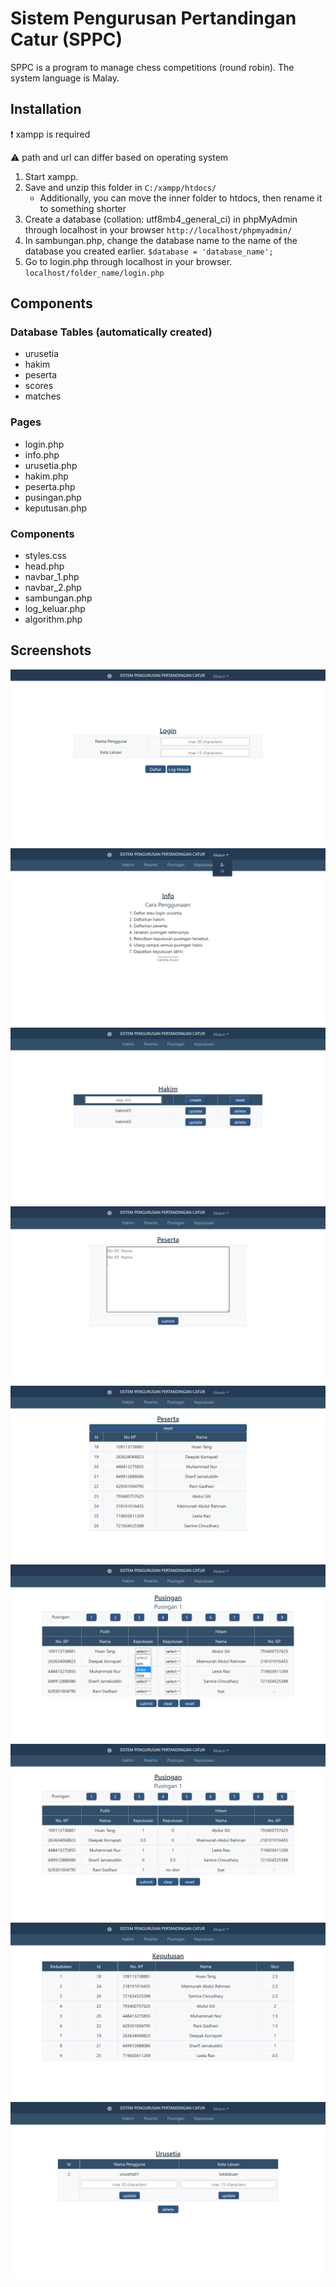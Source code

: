 # Sistem Pengurusan Pertandingan Catur (SPPC)

SPPC is a program to manage chess competitions (round robin). The system language is Malay.

## Installation
❗ xampp is required

⚠️ path and url can differ based on operating system

1. Start xampp.
2. Save and unzip this folder in ```C:/xampp/htdocs/``` 
    - Additionally, you can move the inner folder to htdocs, then rename it to something shorter
3. Create a database (collation: utf8mb4_general_ci) in phpMyAdmin through localhost in your browser ```http://localhost/phpmyadmin/```
4. In sambungan.php, change the database name to the name of the database you created earlier. ```$database = 'database_name';```
5. Go to login.php through localhost in your browser. ```localhost/folder_name/login.php```

## Components
### Database Tables (automatically created)
- urusetia
- hakim
- peserta
- scores
- matches

### Pages
- login.php
- info.php
- urusetia.php
- hakim.php
- peserta.php
- pusingan.php
- keputusan.php

### Components
- styles.css
- head.php
- navbar_1.php
- navbar_2.php
- sambungan.php
- log_keluar.php
- algorithm.php

## Screenshots
![login](screenshots/login.png)
![info](screenshots/info.png)
![hakim](screenshots/hakim.png)
![peserta_sebelum](screenshots/peserta_sebelum.png)
![peserta_selepas](screenshots/peserta_selepas.png)
![pusingan_sebelum](screenshots/pusingan_sebelum.png)
![pusingan_selepas](screenshots/pusingan_selepas.png)
![keputusan](screenshots/keputusan.png)
![urusetia](screenshots/urusetia.png)
